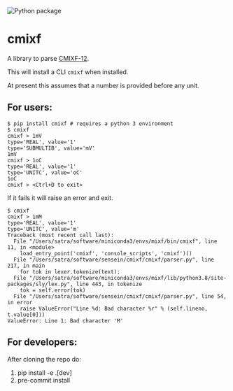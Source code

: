![Python package](https://github.com/sensein/cmixf/workflows/Python%20package/badge.svg?branch=master)

# cmixf

A library to parse [CMIXF-12](https://people.csail.mit.edu/jaffer/MIXF/CMIXF-12).

This will install a CLI `cmixf` when installed.

At present this assumes that a number is provided before any unit.

## For users:

```
$ pip install cmixf # requires a python 3 environment 
$ cmixf
cmixf > 1mV
type='REAL', value='1'
type='SUBMULTIB', value='mV'
1mV
cmixf > 1oC
type='REAL', value='1'
type='UNITC', value='oC'
1oC
cmixf > <Ctrl+D to exit>
```

If it fails it will raise an error and exit. 

```
$ cmixf
cmixf > 1mM
type='REAL', value='1'
type='UNITC', value='m'
Traceback (most recent call last):
  File "/Users/satra/software/miniconda3/envs/mixf/bin/cmixf", line 11, in <module>
    load_entry_point('cmixf', 'console_scripts', 'cmixf')()
  File "/Users/satra/software/sensein/cmixf/cmixf/parser.py", line 217, in main
    for tok in lexer.tokenize(text):
  File "/Users/satra/software/miniconda3/envs/mixf/lib/python3.8/site-packages/sly/lex.py", line 443, in tokenize
    tok = self.error(tok)
  File "/Users/satra/software/sensein/cmixf/cmixf/parser.py", line 54, in error
    raise ValueError("Line %d: Bad character %r" % (self.lineno, t.value[0]))
ValueError: Line 1: Bad character 'M'
```

## For developers:

After cloning the repo do:

1. pip install -e .[dev]
2. pre-commit install
